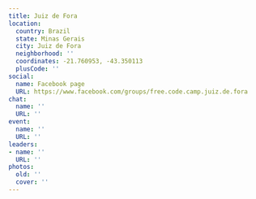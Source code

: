 ```yaml
---
title: Juiz de Fora
location:
  country: Brazil
  state: Minas Gerais
  city: Juiz de Fora
  neighborhood: ''
  coordinates: -21.760953, -43.350113
  plusCode: ''
social:
  name: Facebook page
  URL: https://www.facebook.com/groups/free.code.camp.juiz.de.fora
chat:
  name: ''
  URL: ''
event:
  name: ''
  URL: ''
leaders:
- name: ''
  URL: ''
photos:
  old: ''
  cover: ''
---
```

